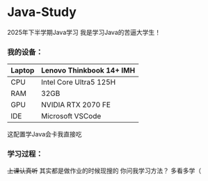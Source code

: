# Java-Study
2025年下半学期Java学习
我是学习Java的苦逼大学生！
### 我的设备：
| Laptop | Lenovo Thinkbook 14+ IMH |
| ---- | ---- |
| CPU | Intel Core Ultra5 125H |
| RAM | 32GB |
| GPU | NVIDIA RTX 2070 FE |  
| IDE | Microsoft VSCode |  
这配置学Java会卡我直接吃
### 学习过程：
~~上课认真听~~
其实都是做作业的时候现搜的
你问我学习方法？
多看多学（
